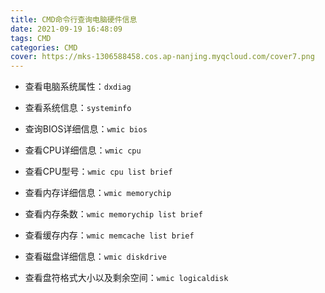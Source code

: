 ```yaml
---
title: CMD命令行查询电脑硬件信息
date: 2021-09-19 16:48:09
tags: CMD
categories: CMD
cover: https://mks-1306588458.cos.ap-nanjing.myqcloud.com/cover7.png
---
```


- 查看电脑系统属性：`dxdiag`
- 查看系统信息：`systeminfo`
- 查询BIOS详细信息：`wmic bios`

- 查看CPU详细信息：`wmic cpu`

- 查看CPU型号：`wmic cpu list brief`

- 查看内存详细信息：`wmic memorychip`

- 查看内存条数：`wmic memorychip list brief`

- 查看缓存内存：`wmic memcache list brief`

- 查看磁盘详细信息：`wmic diskdrive`

- 查看盘符格式大小以及剩余空间：`wmic logicaldisk`